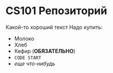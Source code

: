 # CS101 Репозиторий
Какой-то хороший текст
Надо купить:
- Молоко
- Хлеб
- Кефир (**ОБЯЗАТЕЛЬНО**)
- `CODE START`
- *еще что-нибудь*